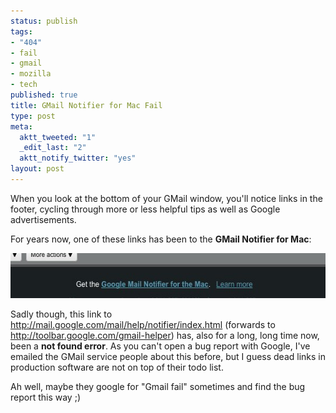 ```yaml
--- 
status: publish
tags: 
- "404"
- fail
- gmail
- mozilla
- tech
published: true
title: GMail Notifier for Mac Fail
type: post
meta: 
  aktt_tweeted: "1"
  _edit_last: "2"
  aktt_notify_twitter: "yes"
layout: post
---
```

When you look at the bottom of your GMail window, you'll notice links in the footer, cycling through more or less helpful tips as well as Google advertisements.

For years now, one of these links has been to the <strong>GMail Notifier for Mac</strong>:

<img src="/media/wp/2010/05/gmail-notifier.jpg" alt="" title="Gmail Notifier for Mac" width="566" height="72" class="aligncenter size-full wp-image-2716" />

Sadly though, this link to <a href="http://mail.google.com/mail/help/notifier/index.html">http://mail.google.com/mail/help/notifier/index.html</a> (forwards to <a href="http://toolbar.google.com/gmail-helper">http://toolbar.google.com/gmail-helper</a>) has, also for a long, long time now, been a <strong>not found error</strong>. As you can't open a bug report with Google, I've emailed the GMail service people about this before, but I guess dead links in production software are not on top of their todo list.

Ah well, maybe they google for "Gmail fail" sometimes and find the bug report this way ;)
